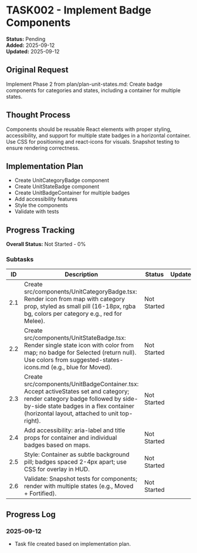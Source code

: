 # TASK002 - Implement Badge Components

**Status:** Pending  
**Added:** 2025-09-12  
**Updated:** 2025-09-12

## Original Request

Implement Phase 2 from plan/plan-unit-states.md: Create badge components for categories and states, including a container for multiple states.

## Thought Process

Components should be reusable React elements with proper styling, accessibility, and support for multiple state badges in a horizontal container. Use CSS for positioning and react-icons for visuals. Snapshot testing to ensure rendering correctness.

## Implementation Plan

- Create UnitCategoryBadge component
- Create UnitStateBadge component
- Create UnitBadgeContainer for multiple badges
- Add accessibility features
- Style the components
- Validate with tests

## Progress Tracking

**Overall Status:** Not Started - 0%

### Subtasks

| ID | Description | Status | Updated | Notes |
|----|-------------|--------|---------|-------|
| 2.1 | Create src/components/UnitCategoryBadge.tsx: Render icon from map with category prop, styled as small pill (16-18px, rgba bg, colors per category e.g., red for Melee). | Not Started | | |
| 2.2 | Create src/components/UnitStateBadge.tsx: Render single state icon with color from map; no badge for Selected (return null). Use colors from suggested-states-icons.md (e.g., blue for Moved). | Not Started | | |
| 2.3 | Create src/components/UnitBadgeContainer.tsx: Accept activeStates set and category; render category badge followed by side-by-side state badges in a flex container (horizontal layout, attached to unit top-right). | Not Started | | |
| 2.4 | Add accessibility: aria-label and title props for container and individual badges based on maps. | Not Started | | |
| 2.5 | Style: Container as subtle background pill; badges spaced 2-4px apart; use CSS for overlay in HUD. | Not Started | | |
| 2.6 | Validate: Snapshot tests for components; render with multiple states (e.g., Moved + Fortified). | Not Started | | |

## Progress Log

### 2025-09-12

- Task file created based on implementation plan.

